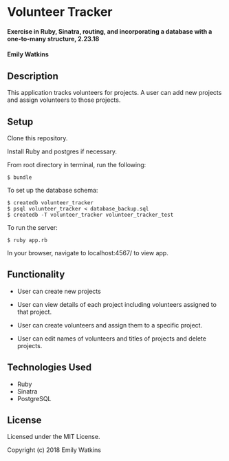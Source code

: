 # Volunteer Tracker

#### Exercise in Ruby, Sinatra, routing, and incorporating a database with a one-to-many structure, 2.23.18

#### Emily Watkins

## Description

This application tracks volunteers for projects. A user can add new projects and assign volunteers to those projects.

## Setup

Clone this repository.

Install Ruby and postgres if necessary.

From root directory in terminal, run the following:

`$ bundle`  

To set up the database schema:

`$ createdb volunteer_tracker`  
`$ psql volunteer_tracker < database_backup.sql`  
`$ createdb -T volunteer_tracker volunteer_tracker_test`

To run the server:

`$ ruby app.rb`


In your browser, navigate to localhost:4567/ to view app.

## Functionality

* User can create new projects

* User can view details of each project including volunteers assigned to that project.

* User can create volunteers and assign them to a specific project.

* User can edit names of volunteers and titles of projects and delete projects.


## Technologies Used

* Ruby
* Sinatra
* PostgreSQL


## License

Licensed under the MIT License.

Copyright (c) 2018 Emily Watkins
